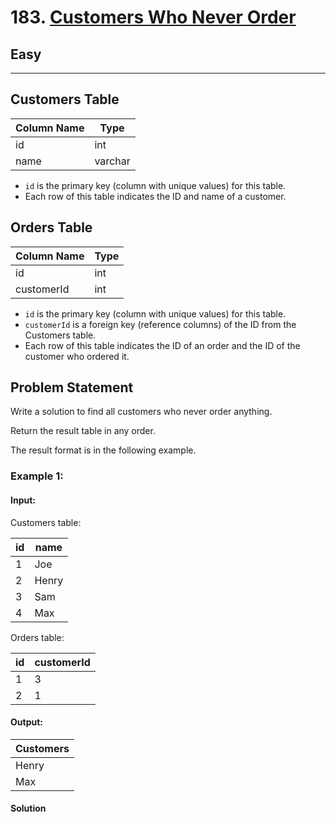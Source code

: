 # 183. [Customers Who Never Order](https://leetcode.com/problems/customers-who-never-order/description/)

## Easy
<hr><div>

## Customers Table

| Column Name | Type    |
|-------------|---------|
| id          | int     |
| name        | varchar |

- `id` is the primary key (column with unique values) for this table.
- Each row of this table indicates the ID and name of a customer.

## Orders Table

| Column Name | Type |
|-------------|------|
| id          | int  |
| customerId  | int  |

- `id` is the primary key (column with unique values) for this table.
- `customerId` is a foreign key (reference columns) of the ID from the Customers table.
- Each row of this table indicates the ID of an order and the ID of the customer who ordered it.

## Problem Statement

Write a solution to find all customers who never order anything.

Return the result table in any order.

The result format is in the following example.

### Example 1:

#### Input:

Customers table:

| id | name  |
|----|-------|
| 1  | Joe   |
| 2  | Henry |
| 3  | Sam   |
| 4  | Max   |

Orders table:

| id | customerId |
|----|------------|
| 1  | 3          |
| 2  | 1          |

#### Output:

| Customers |
|-----------|
| Henry     |
| Max       |

#### Solution

```sql